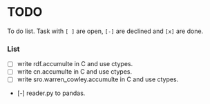 # TODO

To do list. Task with `[ ]` are open, `[-]` are declined and `[x]` are done.

### List

- [ ] write rdf.accumulte in C and use ctypes.
- [ ] write cn.accumulte in C and use ctypes.
- [ ] write sro.warren_cowley.accumulte in C and use ctypes.
- [-] reader.py to pandas.
